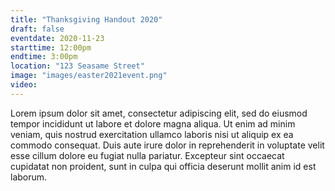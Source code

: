```yaml
---
title: "Thanksgiving Handout 2020"
draft: false
eventdate: 2020-11-23
starttime: 12:00pm
endtime: 3:00pm
location: "123 Seasame Street"
image: "images/easter2021event.png"
video:
---
```


Lorem ipsum dolor sit amet, consectetur adipiscing elit, sed do eiusmod tempor incididunt ut labore et dolore magna aliqua. Ut enim ad minim veniam, quis nostrud exercitation ullamco laboris nisi ut aliquip ex ea commodo consequat. Duis aute irure dolor in reprehenderit in voluptate velit esse cillum dolore eu fugiat nulla pariatur. Excepteur sint occaecat cupidatat non proident, sunt in culpa qui officia deserunt mollit anim id est laborum.
